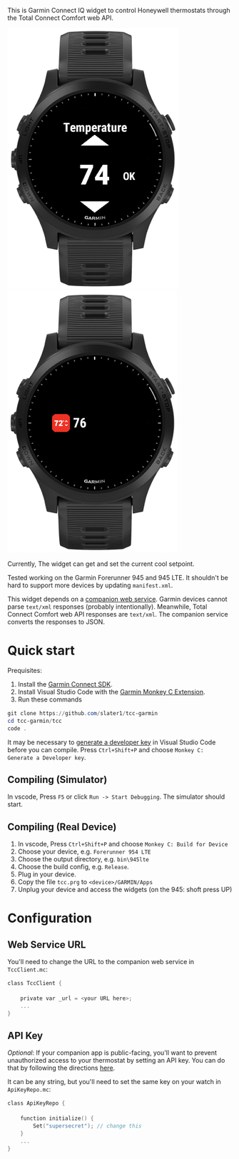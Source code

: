 This is Garmin Connect IQ widget to control Honeywell thermostats through the Total Connect Comfort web API.

![A picture of the widget running in the Garmin device simulator](widget.png)
![A picture of the widget running in glance mode in the Garmin device simulator](glance.png)

Currently, The widget can get and set the current cool setpoint.

Tested working on the Garmin Forerunner 945 and 945 LTE. It shouldn't be hard to support more devices by updating `manifest.xml`.

This widget depends on a [companion web service](https://github.com/slater1/tcc-mitm/). Garmin devices cannot parse `text/xml` responses (probably intentionally). Meanwhile,  Total Connect Comfort web API responses are `text/xml`. The companion service converts the responses to JSON.

# Quick start

Prequisites: 
1. Install the [Garmin Connect SDK](https://developer.garmin.com/connect-iq/sdk/).
2. Install Visual Studio Code with the [Garmin Monkey C Extension](https://marketplace.visualstudio.com/items?itemName=garmin.monkey-c).
3. Run these commands

```powershell
git clone https://github.com/slater1/tcc-garmin
cd tcc-garmin/tcc
code .
```

It may be necessary to [generate a developer key](https://developer.garmin.com/connect-iq/connect-iq-basics/getting-started/) in Visual Studio Code before you can compile. Press `Ctrl+Shift+P` and choose `Monkey C: Generate a Developer key`.

## Compiling (Simulator)

In vscode, Press `F5` or click `Run -> Start Debugging`. The simulator should start.

## Compiling (Real Device)

1. In vscode, Press `Ctrl+Shift+P` and choose `Monkey C: Build for Device`
2. Choose your device, e.g. `Forerunner 954 LTE`
3. Choose the output directory, e.g. `bin\945lte`
4. Choose the build config, e.g. `Release`.
5. Plug in your device.
6. Copy the file `tcc.prg` to `<device>/GARMIN/Apps`
7. Unplug your device and access the widgets (on the 945: shoft press UP)

# Configuration 

## Web Service URL
You'll need to change the URL to the companion web service in `TccClient.mc`:

```c
class TccClient {

    private var _url = <your URL here>;
    ...
}
```

## API Key

_Optional_: If your companion app is public-facing, you'll want to prevent unauthorized access to your thermostat by setting an API key. You can do that by following the directions [here](https://github.com/slater1/tcc-mitm/blob/main/README.md).

It can be any string, but you'll need to set the same key on your watch in `ApiKeyRepo.mc`:

```c
class ApiKeyRepo {

    function initialize() {
        Set("supersecret"); // change this
    }
    ...
}
```
